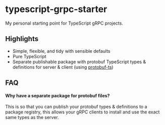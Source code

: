 # typescript-grpc-starter

My personal starting point for TypeScript gRPC projects.

## Highlights

- Simple, flexible, and tidy with sensible defaults
- Pure TypeScript
- Separate publishable package with protobuf TypeScript types & definitions for server & client (using [protobuf-ts](https://github.com/timostamm/protobuf-ts))

## FAQ

#### Why have a separate package for protobuf files?

This is so that you can publish your protobuf types & definitions to a package registry, this allows your gRPC clients to install and use the exact same types as the server.
